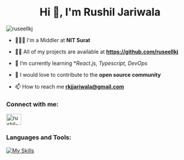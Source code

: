 <h1 align="center">Hi 👋, I'm Rushil Jariwala</h1>
<p align="left"> <img src="https://komarev.com/ghpvc/?username=ruseellkj&label=Profile%20views&color=0e75b6&style=flat" alt="ruseellkj" /> </p>

- 🧔🏻‍♂️ I'm a Middler at **NIT Surat**

- 👨‍💻 All of my projects are available at **https://github.com/ruseellkj**

- 🌱 I’m currently learning **React.js, Typescript, DevOps*

- 👯 I would love to contribute to the **open source community**

- 📫 How to reach me **rkjjariwala@gmail.com**

<h3 align="left">Connect with me:</h3>
<p align="left">
<a href="https://linkedin.com/in/rushil-jariwala" target="blank"><img align="center" src="https://raw.githubusercontent.com/rahuldkjain/github-profile-readme-generator/master/src/images/icons/Social/linked-in-alt.svg" alt="rushil-jariwala" height="30" width="40" /></a>
</p>

<h3 align="left">Languages and Tools:</h3>

[![My Skills](https://skillicons.dev/icons?i=c,cpp,py,html,css,js,react,nextjs,npm,nodejs,express,mongodb,mysql,git,github,bootstrap,xd,ps,ai,figma,anaconda,bash,django,pycharm,pytorch,tensorflow,vite,vscode,materialui,&perline=10)](https://skillicons.dev)


<!---
ruseellkj/ruseellkj is a ✨ special ✨ repository because its `README.md` (this file) appears on your GitHub profile.
You can click the Preview link to take a look at your changes.
--->
